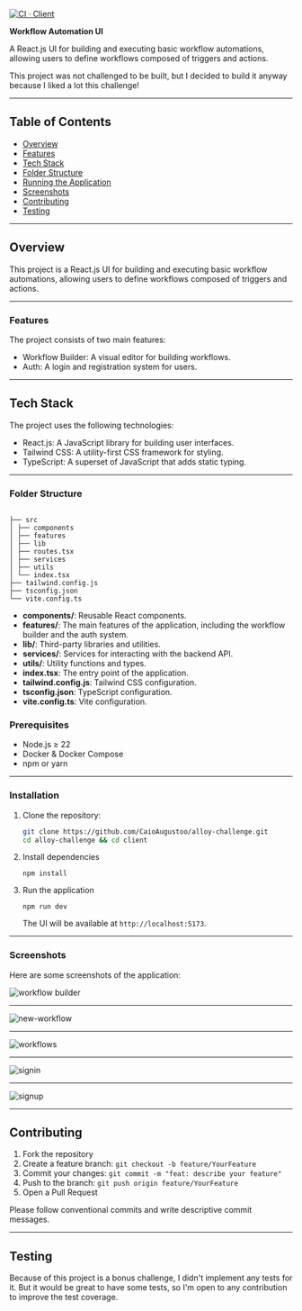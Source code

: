 [![CI · Client](https://github.com/CaioAugustoo/alloy-challenge/actions/workflows/client.yml/badge.svg)](https://github.com/CaioAugustoo/alloy-challenge/actions/workflows/client.yml)

**Workflow Automation UI**

A React.js UI for building and executing basic workflow automations, allowing users to define workflows composed of triggers and actions.

This project was not challenged to be built, but I decided to build it anyway because I liked a lot this challenge!

---

## Table of Contents

- [Overview](#overview)
- [Features](#features)
- [Tech Stack](#tech-stack)
- [Folder Structure](#folder-structure)
- [Running the Application](#running-the-application)
- [Screenshots](#screenshots)
- [Contributing](#contributing)
- [Testing](#testing)

---

## Overview

This project is a React.js UI for building and executing basic workflow automations, allowing users to define workflows composed of triggers and actions.

---

### Features

The project consists of two main features:

- Workflow Builder: A visual editor for building workflows.
- Auth: A login and registration system for users.

---

## Tech Stack

The project uses the following technologies:

- React.js: A JavaScript library for building user interfaces.
- Tailwind CSS: A utility-first CSS framework for styling.
- TypeScript: A superset of JavaScript that adds static typing.

---

### Folder Structure

```

├── src
│ ├── components
│ ├── features
│ ├── lib
│ ├── routes.tsx
│ ├── services
│ ├── utils
│ └── index.tsx
├── tailwind.config.js
├── tsconfig.json
└── vite.config.ts

```

- **components/**: Reusable React components.
- **features/**: The main features of the application, including the workflow builder and the auth system.
- **lib/**: Third-party libraries and utilities.
- **services/**: Services for interacting with the backend API.
- **utils/**: Utility functions and types.
- **index.tsx**: The entry point of the application.
- **tailwind.config.js**: Tailwind CSS configuration.
- **tsconfig.json**: TypeScript configuration.
- **vite.config.ts**: Vite configuration.

### Prerequisites

- Node.js ≥ 22
- Docker & Docker Compose
- npm or yarn

---

### Installation

1. Clone the repository:

   ```bash
   git clone https://github.com/CaioAugustoo/alloy-challenge.git
   cd alloy-challenge && cd client
   ```

2. Install dependencies

   ```
   npm install
   ```

3. Run the application

   ```
   npm run dev
   ```

   The UI will be available at `http://localhost:5173`.

---

### Screenshots

Here are some screenshots of the application:

![workflow builder](./screenshots/workflow.png)

---

![new-workflow](./screenshots/new-workflow.png)

---

![workflows](./screenshots/workflows.png)

---

![signin](./screenshots/signin.png)

---

![signup](./screenshots/signup.png)

---

## Contributing

1. Fork the repository
2. Create a feature branch: `git checkout -b feature/YourFeature`
3. Commit your changes: `git commit -m "feat: describe your feature"`
4. Push to the branch: `git push origin feature/YourFeature`
5. Open a Pull Request

Please follow conventional commits and write descriptive commit messages.

---

## Testing

Because of this project is a bonus challenge, I didn't implement any tests for it. But it would be great to have some tests, so I'm open to any contribution to improve the test coverage.
